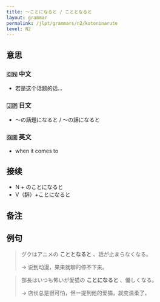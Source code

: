 ```yaml
---
title: 〜ことになると / こととなると
layout: grammar
permalink: /jlpt/grammars/n2/kotoninaruto
level: N2
---
```


## 意思

### 🇨🇳 中文

- 若是这个话题的话...

### 🇯🇵 日文

- ～の話題になると / ～の話になると

### 🇬🇧 英文

- when it comes to

## 接续

- N + のことになると
- V（辞）+ことになると

## 备注


## 例句

> グクはアニメの **こととなると** 、話が止まらなくなる。
>
> → 说到动漫，果果就聊的停不下来。

> 部長はいつも怖いが愛猫の **ことになると** 、優しくなる。
>
> → 店长总是很可怕，但一提到他的爱猫，就变温柔了。

